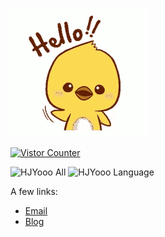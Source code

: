 
[![Hello World](https://github.com/ihoey/ihoey/raw/master/hello.gif)](https://github.com/HJYooo)
<br />

[![Vistor Counter](https://count.getloli.com/get/@github_HJYooo?theme=moebooru)](https://github.com/HJYooo)

![HJYooo All](https://github-readme-stats.vercel.app/api/?username=HJYooo&layout=compact&theme=calm&hide_border=true)
![HJYooo Language](https://github-readme-stats.vercel.app/api/top-langs/?username=HJYooo&langs_count=8&layout=compact&theme=calm&hide_border=true)
<br />

A few links:

- [Email](mailto:15262833313@189.cn)
- [Blog](https://github.com/HJYooo)

